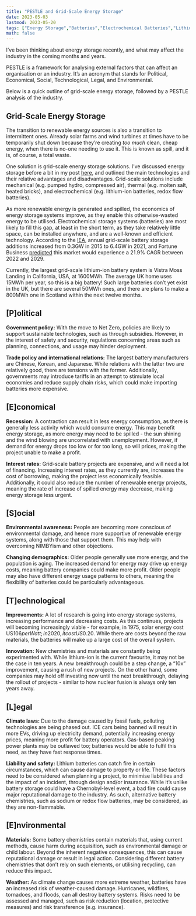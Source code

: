 ```yaml
---
title: "PESTLE and Grid-Scale Energy Storage"
date: 2023-05-03
lastmod: 2023-05-20
tags: ["Energy Storage","Batteries","Electrochemical Batteries","Lithium","Flow Batteries","Sodium","Grid Storage"]
math: false
---
```

I’ve been thinking about energy storage recently, and what may affect the industry in the coming months and years.

PESTLE is a framework for analysing external factors that can affect an organisation or an industry. It’s an acronym that stands for Political, Economical, Social, Technological, Legal, and Environmental.

Below is a quick outline of grid-scale energy storage, followed by a PESTLE analysis of the industry.

## Grid-Scale Energy Storage

The transition to renewable energy sources is also a transition to intermittent ones. Already solar farms and wind turbines at times have to be temporarily shut down because they’re creating _too much_ clean, cheap energy, when there is no-one needing to use it. This is known as spill, and it is, of course, a total waste.

One solution is grid-scale energy storage solutions. I’ve discussed energy storage before a bit in my post [here](https://www.jamesgibbins.com/types-of-energy-storage/), and outlined the main technologies and their relative advantages and disadvantages. Grid-scale solutions include mechanical (e.g. pumped hydro, compressed air), thermal (e.g. molten salt, heated bricks), and electrochemical (e.g. lithium-ion batteries, redox flow batteries).

As more renewable energy is generated and spilled, the economics of energy storage systems improve, as they enable this otherwise-wasted energy to be utilised. Electrochemical storage systems (batteries) are most likely to fill this gap, at least in the short term, as they take relatively little space, can be installed anywhere, and are a well-known and efficient technology. According to the [IEA](https://www.iea.org/data-and-statistics/charts/annual-grid-scale-battery-storage-additions-2016-2021), annual grid-scale battery storage additions increased from 0.3GW in 2015 to 6.4GW in 2021, and Fortune Business [predicted](https://www.fortunebusinessinsights.com/industry-reports/grid-scale-battery-market-101304) this market would experience a 21.9% CAGR between 2022 and 2029.

Currently, the largest grid-scale lithium-ion battery system is Vistra Moss Landing in California, USA, at 1600MWh. The average UK home uses 15MWh per year, so this is a big battery! Such large batteries don’t yet exist in the UK, but there are several 50MWh ones, and there are plans to make a 800MWh one in Scotland within the next twelve months.

## [P]olitical

**Government policy:** With the move to Net Zero, policies are likely to support sustainable technologies, such as through subsidies. However, in the interest of safety and security, regulations concerning areas such as planning, connections, and usage may hinder deployment.

**Trade policy and international relations:** The largest battery manufacturers are Chinese, Korean, and Japanese. While relations with the latter two are relatively good, there are tensions with the former. Additionally, governments may introduce tariffs in an attempt to stimulate local economies and reduce supply chain risks, which could make importing batteries more expensive.

## [E]conomical

**Recession:** A contraction can result in less energy consumption, as there is generally less activity which would consume energy. This may benefit energy storage, as more energy may need to be spilled - the sun shining and the wind blowing are uncorrelated with unemployment. However, if demand for energy drops too low or for too long, so will prices, making the project unable to make a profit.

**Interest rates:** Grid-scale battery projects are expensive, and will need a lot of financing. Increasing interest rates, as they currently are, increases the cost of borrowing, making the project less economically feasible. Additionally, it could also reduce the number of renewable energy projects, meaning the rate of increase of spilled energy may decrease, making energy storage less urgent.

## [S]ocial

**Environmental awareness:** People are becoming more conscious of environmental damage, and hence more supportive of renewable energy systems, along with those that support them. This may help with overcoming NIMBYism and other objections.

**Changing demographics:** Older people generally use more energy, and the population is aging. The increased demand for energy may drive up energy costs, meaning battery companies could make more profit. Older people may also have different energy usage patterns to others, meaning the flexibility of batteries could be particularly advantageous.

## [T]echnological

**Improvements:** A lot of research is going into energy storage systems, increasing performance and decreasing costs. As this continues, projects will becoming increasingly viable - for example, in 1975, solar energy cost US$106 per Watt; in 2020, it cost US$0.20. While there are costs beyond the raw materials, the batteries will make up a large cost of the overall system.

**Innovation:** New chemistries and materials are constantly being experimented with. While lithium-ion is the current favourite, it may not be the case in ten years. A new breakthrough could be a step change, a “10x” improvement, causing a rush of new projects. On the other hand, some companies may hold off investing now until the next breakthrough, delaying the rollout of projects - similar to how nuclear fusion is always only ten years away.

## [L]egal

**Climate laws:** Due to the damage caused by fossil fuels, polluting technologies are being phased out. ICE cars being banned will result in more EVs, driving up electricity demand, potentially increasing energy prices, meaning more profit for battery operators. Gas-based peaking power plants may be outlawed too; batteries would be able to fulfil this need, as they have fast response times.

**Liability and safety:** Lithium batteries can catch fire in certain circumstances, which can cause damage to property or life. These factors need to be considered when planning a project, to minimise liabilities and the impact of an incident, through design and/or insurance. While it’s unlike battery storage could have a Chernobyl-level event, a bad fire could cause major reputational damage to the industry. As such, alternative battery chemistries, such as sodium or redox flow batteries, may be considered, as they are non-flammable.

## [E]nvironmental

**Materials:** Some battery chemistries contain materials that, using current methods, cause harm during acquisition, such as environmental damage or child labour. Beyond the inherent negative consequences, this can cause reputational damage or result in legal action. Considering different battery chemistries that don’t rely on such elements, or utilising recycling, can reduce this impact.

**Weather:** As climate change causes more extreme weather, batteries have an increased risk of weather-caused damage. Hurricanes, wildfires, tornadoes, and floods, can all destroy battery systems. Risks need to be assessed and managed, such as risk reduction (location, protective measures) and risk transference (e.g. insurance).